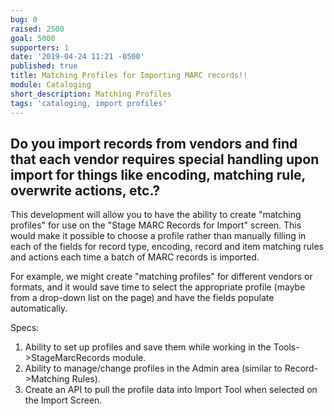 ```yaml
---
bug: 0
raised: 2500
goal: 5000
supporters: 1
date: '2019-04-24 11:21 -0500'
published: true
title: Matching Profiles for Importing MARC records!!
module: Cataloging
short_description: Matching Profiles
tags: 'cataloging, import profiles'
---
```

## Do you import records from vendors and find that each vendor requires special handling upon import for things like encoding, matching rule, overwrite actions, etc.?

This development will allow you to have the ability to create "matching profiles" for use on the "Stage MARC Records for Import" screen. This would make it possible to choose a profile rather than manually filling in each of the fields for record type, encoding, record and item matching rules and actions each time a batch of MARC records is imported. 

For example, we might create "matching profiles" for different vendors or formats, and it would save time to select the appropriate profile (maybe from a drop-down list on the page) and have the fields populate automatically.

Specs:
1. Ability to set up profiles and save them while working in the Tools->StageMarcRecords module. 
2. Ability to manage/change profiles in the Admin area (similar to Record->Matching Rules). 
3. Create an API to pull the profile data into Import Tool when selected on the Import Screen.

